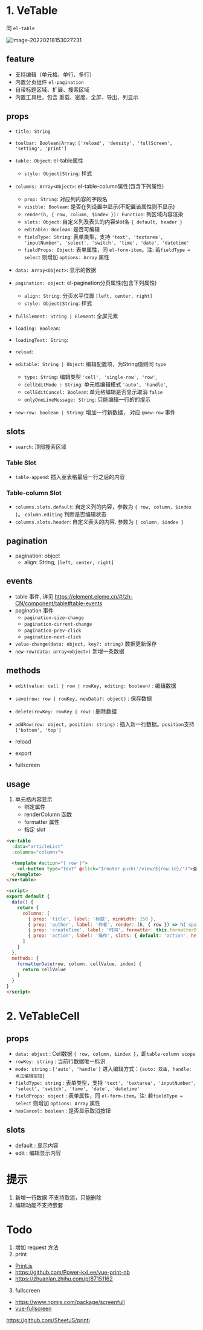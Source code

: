 
# 1. VeTable

同 `el-table` 

![image-20220218153027231](https://cdn.jsdelivr.net/gh/Meqn/store/imgs/20220218/image-20220218153027231-d43279.png)

## feature

- 支持编辑（单元格、单行、多行）
- 内置分页组件 `el-pagination`
- 自带标题区域、扩展、搜索区域
- 内置工具栏，包含 重载、密度、全屏、导出、列显示


## props
- `title: String`
- `toolbar: Boolean|Array`:  `['reload', 'density', 'fullScreen', 'setting', 'print']`
- `table: Object`: el-table属性
  - `style: Object|String`: 样式
- `columns: Array<Object>`: el-table-column属性(包含下列属性)
  - `prop: String`: 对应列内容的字段名
  - `visible: Boolean`: 是否在列设置中显示(不配置该属性则不显示)
  - `render(h, { row, column, $index }): Function`: 列区域内容渲染
  - `slots: Object`: 自定义列及表头的内容slot名 `{ default, header }`
  - `editable: Boolean`: 是否可编辑
  - `fieldType: String`: 表单类型，支持 `'text', 'textarea', 'inputNumber', 'select', 'switch', 'time', 'date', 'datetime'`
  - `fieldProps: Object`: 表单属性，同 `el-form-item`。注: 若`fieldType = select` 则增加 `options: Array` 属性
- `data: Array<Object>`: 显示的数据
- `pagination: object`: el-pagination分页属性(包含下列属性)
  - `align: String`: 分页水平位置 `[left, center, right]`
  - `style: Object|String`: 样式
- `fullElement: String | Element`: 全屏元素
- `loading: Boolean`:
- `loadingText: String`:
- `reload`:

- `editable: String | Object`: 编辑配置项，为String值则同 `type`
  - `type: String`: 编辑类型 `'cell', 'single-row', 'row'`,
  - `cellEditMode : String`: 单元格编辑模式 `'auto', 'handle'`,
  - `cellEditCancel: Boolean`: 单元格编辑是否显示取消 `false`
  - `onlyOneLineMessage: String`: 只能编辑一行的的提示

- `new-row: boolean | String`: 增加一行新数据， 对应 `@new-row` 事件


## slots
- `search`: 顶部搜索区域
### Table Slot
- `table-append`: 插入至表格最后一行之后的内容

### Table-column Slot
- `columns.slots.default`: 自定义列的内容，参数为 `{ row, column, $index }`。 `column.editing` 判断是否编辑状态
- `columns.slots.header`: 自定义表头的内容. 参数为 `{ column, $index }`

## pagination
- pagination: object
  - align: String, `[left, center, right]`


## events

- table 事件, 详见 https://element.eleme.cn/#/zh-CN/component/table#table-events
- pagination 事件
  - `pagination-size-change`
  - `pagination-current-change`
  - `pagination-prev-click`
  - `pagination-next-click`
- `value-change(data: object, key?: string)` 数据更新保存
- `new-row(data: array<object>)` 新增一条数据


## methods

- `edit(value: cell | row | rowKey, editing: boolean)` : 编辑数据
- `save(row: row | rowKey, newData?: object)` : 保存数据
- `delete(rowKey: rowKey | row)` : 删除数据
- `addRow(row: object, position: string)` : 插入新一行数据。`position`支持`['bottom', 'top']`

- reload
- export
- fullscreen


## usage

1. 单元格内容显示
   - 绑定属性
   - renderColumn 函数
   - formatter 属性
   - 指定 slot

```html
<ve-table
  :data="articleList"
  :columns="columns">

  <template #action="{ row }">
    <el-button type="text" @click="$router.push('/view/${row.id}/')">查看</el-button>
  </template>
</ve-table>

<script>
export default {
  data() {
    return {
      columns: [
        { prop: 'title', label: '标题', minWidth: 150 },
        { prop: 'author', label: '作者', render: (h, { row }) => h('span', row.author?.name) },
        { prop: 'createTime', label: '时间', formatter: this.formatterDate },
        { prop: 'action', label: '操作', slots: { default: 'action', header: 'action-header' } }
      ]
    }
  },
  methods: {
    formatterDate(row, column, cellValue, index) {
      return cellValue
    }
  }
}
</script>
```



# 2. VeTableCell

## props

- `data: object` : Cell数据 `{ row, column, $index }`，即`table-column scope`
- `rowKey: string` : 当前行数据唯一标识
- `mode: string` : `['auto', 'handle']` 进入编辑方式：`{auto: 双击, handle: 点击编辑按钮}`
- `fieldType: string` : 表单类型，支持 `'text', 'textarea', 'inputNumber', 'select', 'switch', 'time', 'date', 'datetime'`
- `fieldProps: object` : 表单属性，同 `el-form-item`。注: 若`fieldType = select` 则增加 `options: Array` 属性
- `hasCancel: boolean` : 是否显示取消按钮

## slots

- default : 显示内容
- edit :  编辑显示内容



# 提示

1. 新增一行数据 不支持取消，只能删除
5. 编辑功能不支持嵌套

# Todo

1. 增加 request 方法
2. print
  - [Print.js](https://github.com/crabbly/Print.js)
  - https://github.com/Power-kxLee/vue-print-nb
  - https://zhuanlan.zhihu.com/p/87151162
3. fullscreen
  - https://www.npmjs.com/package/screenfull
  - [vue-fullscreen](https://github.com/mirari/vue-fullscreen)

https://github.com/SheetJS/printj

